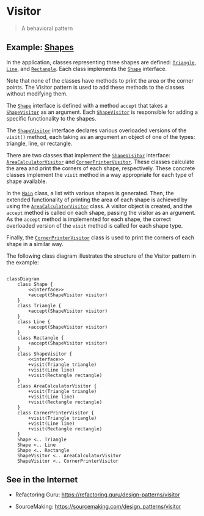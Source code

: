 # Visitor

> A behavioral pattern

## Example: [Shapes](../../src/main/java/visitor/shapes)

In the application, classes representing three shapes are defined: [`Triangle`](../../src/main/java/visitor/shapes/Triangle.java), [`Line`](../../src/main/java/visitor/shapes/Line.java), and [`Rectangle`](../../src/main/java/visitor/shapes/Rectangle.java). Each class implements the [`Shape`](../../src/main/java/visitor/shapes/Shape.java) interface.

Note that none of the classes have methods to print the area or the corner points. The Visitor pattern is used to add these methods to the classes without modifying them.

The [`Shape`](../../src/main/java/visitor/shapes/Shape.java) interface is defined with a method `accept` that takes a [`ShapeVisitor`](../../src/main/java/visitor/shapes/ShapeVisitor.java) as an argument. Each [`ShapeVisitor`](../../src/main/java/visitor/shapes/ShapeVisitor.java) is responsible for adding a specific functionality to the shapes.

The [`ShapeVisitor`](../../src/main/java/visitor/shapes/ShapeVisitor.java) interface declares various overloaded versions of the `visit()` method, each taking as an argument an object of one of the types: triangle, line, or rectangle.

There are two classes that implement the [`ShapeVisitor`](../../src/main/java/visitor/shapes/ShapeVisitor.java) interface: [`AreaCalculatorVisitor`](../../src/main/java/visitor/shapes/AreaCalculatorVisitor.java) and [`CornerPrinterVisitor`](../../src/main/java/visitor/shapes/CornerPrinterVisitor.java). These classes calculate the area and print the corners of each shape, respectively. These concrete classes implement the `visit` method in a way appropriate for each type of shape available.

In the [`Main`](../../src/main/java/visitor/shapes/Main.java) class, a list with various shapes is generated. Then, the extended functionality of printing the area of each shape is achieved by using the [`AreaCalculatorVisitor`](../../src/main/java/visitor/shapes/AreaCalculatorVisitor.java) class. A visitor object is created, and the `accept` method is called on each shape, passing the visitor as an argument. As the `accept` method is implemented for each shape, the correct overloaded version of the `visit` method is called for each shape type.

Finally, the [`CornerPrinterVisitor`](../../src/main/java/visitor/shapes/CornerPrinterVisitor.java) class is used to print the corners of each shape in a similar way.

The following class diagram illustrates the structure of the Visitor pattern in the example:

```mermaid

classDiagram
    class Shape {
        <<interface>>
        +accept(ShapeVisitor visitor)
    }
    class Triangle {
        +accept(ShapeVisitor visitor)
    }
    class Line {
        +accept(ShapeVisitor visitor)
    }
    class Rectangle {
        +accept(ShapeVisitor visitor)
    }
    class ShapeVisitor {
        <<interface>>
        +visit(Triangle triangle)
        +visit(Line line)
        +visit(Rectangle rectangle)
    }
    class AreaCalculatorVisitor {
        +visit(Triangle triangle)
        +visit(Line line)
        +visit(Rectangle rectangle)
    }
    class CornerPrinterVisitor {
        +visit(Triangle triangle)
        +visit(Line line)
        +visit(Rectangle rectangle)
    }
    Shape <.. Triangle
    Shape <.. Line
    Shape <.. Rectangle
    ShapeVisitor <.. AreaCalculatorVisitor
    ShapeVisitor <.. CornerPrinterVisitor
```

## See in the Internet

- Refactoring Guru: https://refactoring.guru/design-patterns/visitor

- SourceMaking: https://sourcemaking.com/design_patterns/visitor






